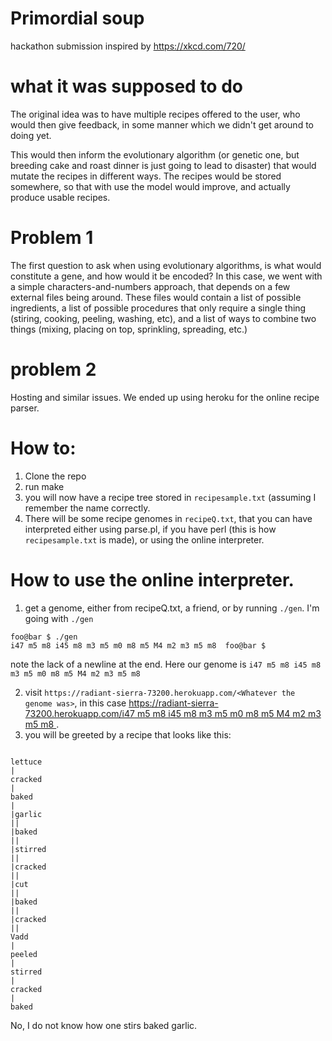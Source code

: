 # Primordial soup
hackathon submission inspired by https://xkcd.com/720/

# what it was supposed to do

The original idea was to have multiple recipes offered to the user, who would then give feedback, in some manner which we didn't get around to doing yet.

This would then inform the evolutionary algorithm (or genetic one, but breeding cake and roast dinner is just going to lead to disaster) that would mutate the recipes in different ways. The recipes would be stored somewhere, so that with use the model would improve, and actually produce usable recipes.

# Problem 1

The first question to ask when using evolutionary algorithms, is what would constitute a gene, and how would it be encoded? In this case, we went with a simple characters-and-numbers approach, that depends on a few external files being around. These files would contain a list of possible ingredients, a list of possible procedures that only require a single thing (stiring, cooking, peeling, washing, etc), and a list of ways to combine two things (mixing, placing on top, sprinkling, spreading, etc.)

# problem 2

Hosting and similar issues. We ended up using heroku for the online recipe parser.

# How to:

1) Clone the repo
2) run make
3) you will now have a recipe tree stored in `recipesample.txt` (assuming I remember the name correctly.
4) There will be some recipe genomes in `recipeQ.txt`, that you can have interpreted either using parse.pl, if you have perl (this is how `recipesample.txt` is made), or using the online interpreter.

# How to use the online interpreter.

1) get a genome, either from recipeQ.txt, a friend, or by running `./gen`.
    I'm going with `./gen`
```shell
foo@bar $ ./gen
i47 m5 m8 i45 m8 m3 m5 m0 m8 m5 M4 m2 m3 m5 m8  foo@bar $ 
```
   note the lack of a newline at the end. Here our genome is `i47 m5 m8 i45 m8 m3 m5 m0 m8 m5 M4 m2 m3 m5 m8 `

2) visit `https://radiant-sierra-73200.herokuapp.com/<Whatever the genome was>`, in this case [https://radiant-sierra-73200.herokuapp.com/i47 m5 m8 i45 m8 m3 m5 m0 m8 m5 M4 m2 m3 m5 m8 ](https://radiant-sierra-73200.herokuapp.com/i47%20m5%20m8%20i45%20m8%20m3%20m5%20m0%20m8%20m5%20M4%20m2%20m3%20m5%20m8%20).
3) you will be greeted by a recipe that looks like this:
```

lettuce 
|
cracked 
|
baked 
|
|garlic 
||
|baked 
||
|stirred 
||
|cracked 
||
|cut 
||
|baked 
||
|cracked 
||
Vadd 
|
peeled 
|
stirred 
|
cracked 
|
baked 
```

No, I do not know how one stirs baked garlic.

 
